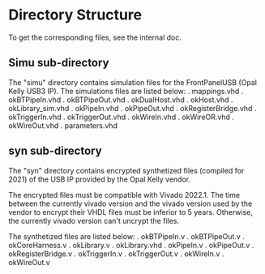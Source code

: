 # Directory Structure

To get the corresponding files, see the internal doc.

## Simu sub-directory

The "simu" directory contains simulation files for the FrontPanelUSB (Opal Kelly USB3 IP).
  The simulations files are listed below:
    . mappings.vhd
    . okBTPipeIn.vhd
    . okBTPipeOut.vhd
    . okDualHost.vhd
    . okHost.vhd
    . okLibrary_sim.vhd
    . okPipeIn.vhd
    . okPipeOut.vhd
    . okRegisterBridge.vhd
    . okTriggerIn.vhd
    . okTriggerOut.vhd
    . okWireIn.vhd
    . okWireOR.vhd
    . okWireOut.vhd
    . parameters.vhd

## syn sub-directory
The "syn" directory contains encrypted synthetized files (compiled for 2021) of the USB IP provided by the Opal Kelly vendor.

  The encrypted files must be compatible with Vivado 2022.1. The time between the currently vivado version and the vivado version used by the vendor to encrypt their VHDL files must be inferior to 5 years. Otherwise, the currently vivado version can't uncrypt the files.

  The synthetized files are listed below:
    . okBTPipeIn.v
    . okBTPipeOut.v
    . okCoreHarness.v
    . okLibrary.v
    . okLibrary.vhd
    . okPipeIn.v
    . okPipeOut.v
    . okRegisterBridge.v
    . okTriggerIn.v
    . okTriggerOut.v
    . okWireIn.v
    . okWireOut.v